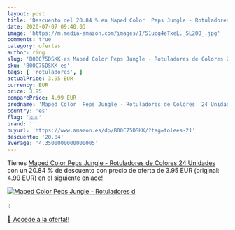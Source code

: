 ```yaml
---
layout: post
title: 'Descuento del 20.84 % en Maped Color  Peps Jungle - Rotuladores d'
date: 2020-07-07 09:40:03
image: 'https://m.media-amazon.com/images/I/51ucg4eTxeL._SL200_.jpg'
comments: true
category: ofertas
author: ring
slug: 'B00C75DSKK-es Maped Color Peps Jungle - Rotuladores de Colores 24 Unidades'
sku: 'B00C75DSKK-es'
tags: [ 'rotuladores', ]
actualPrice: 3.95 EUR
currency: EUR
price: 3.95
comparePrice: 4.99 EUR
prodname: 'Maped Color  Peps Jungle - Rotuladores de Colores  24 Unidades '
country: 'es'
flag: '🇪🇸'
brand: ''
buyurl: 'https://www.amazon.es/dp/B00C75DSKK/?tag=tolees-21'
descuento: '20.84'
average: '4.3500000000000005'
---
```


Tienes [Maped Color  Peps Jungle - Rotuladores de Colores  24 Unidades ](https://www.amazon.es/dp/B00C75DSKK/?tag=tolees-21) con un 20.84 % de descuento con precio de oferta de 3.95 EUR (original: 4.99 EUR) en el siguiente enlace!

[![Maped Color  Peps Jungle - Rotuladores d](https://m.media-amazon.com/images/I/51ucg4eTxeL._SL200_.jpg)](https://www.amazon.es/dp/B00C75DSKK/?tag=tolees-21)

ℹ️:


[🛒 Accede a la oferta!!](https://www.amazon.es/dp/B00C75DSKK/?tag=tolees-21)
